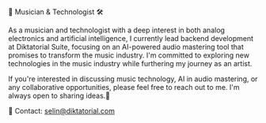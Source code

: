 🎵 Musician & Technologist 🛠️

As a musician and technologist with a deep interest in both analog electronics and artificial intelligence, I currently lead backend development at Diktatorial Suite, focusing on an AI-powered audio mastering tool that promises to transform the music industry. I'm committed to exploring new technologies in the music industry while furthering my journey as an artist. 

If you're interested in discussing music technology, AI in audio mastering, or any collaborative opportunities, please feel free to reach out to me. I'm always open to sharing ideas.🤘

📧 Contact:
selin@diktatorial.com
